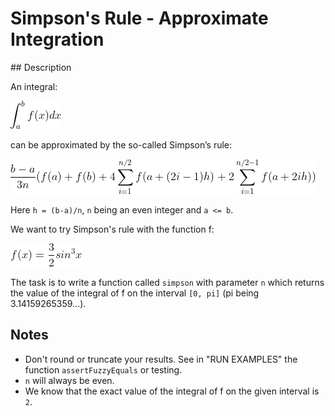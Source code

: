 # Simpson's Rule - Approximate Integration

## Description

An integral:

![fig.1](./python/img/gif1.gif)

can be approximated by the so-called Simpson’s rule:

![fig.2](./python/img/gif2.gif)

Here `h = (b-a)/n`, `n` being an even integer and `a <= b`.

We want to try Simpson's rule with the function f:

![fig.3](./python/img/gif3.gif)

The task is to write a function called `simpson` with parameter `n` which returns the value of the integral of f on the interval `[0, pi]` (pi being 3.14159265359...).

## Notes

* Don't round or truncate your results. See in "RUN EXAMPLES" the function `assertFuzzyEquals` or testing.
* `n` will always be even.
* We know that the exact value of the integral of f on the given interval is `2`.
